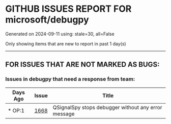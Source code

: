
# GITHUB ISSUES REPORT FOR microsoft/debugpy


Generated on 2024-09-11 using: stale=30, all=False


Only showing items that are new to report in past 1 day(s)


---

## FOR ISSUES THAT ARE NOT MARKED AS BUGS:


### Issues in debugpy that need a response from team:

| Days Ago | Issue | Title |
| --- | --- | --- |
 | \* OP:1  |[1668](https://github.com/microsoft/debugpy/issues/1668 "QSignalSpy stops debugger without any error message")  |QSignalSpy stops debugger without any error message |




















